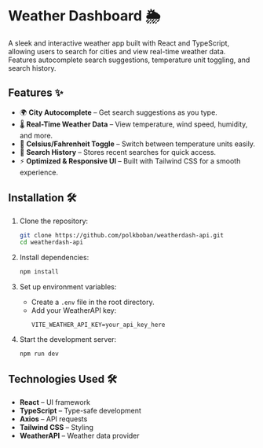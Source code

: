 # Weather Dashboard 🌦️

A sleek and interactive weather app built with React and TypeScript, allowing users to search for cities and view real-time weather data. Features autocomplete search suggestions, temperature unit toggling, and search history.

## Features ✨
- 🌍 **City Autocomplete** – Get search suggestions as you type.
- 🌡️ **Real-Time Weather Data** – View temperature, wind speed, humidity, and more.
- 🔄 **Celsius/Fahrenheit Toggle** – Switch between temperature units easily.
- 📜 **Search History** – Stores recent searches for quick access.
- ⚡ **Optimized & Responsive UI** – Built with Tailwind CSS for a smooth experience.


## Installation 🛠️

1. Clone the repository:
   ```sh
   git clone https://github.com/polkboban/weatherdash-api.git
   cd weatherdash-api
   ```

2. Install dependencies:
   ```sh
   npm install
   ```

3. Set up environment variables:
   - Create a `.env` file in the root directory.
   - Add your WeatherAPI key:
     ```env
     VITE_WEATHER_API_KEY=your_api_key_here
     ```

4. Start the development server:
   ```sh
   npm run dev
   ```

## Technologies Used 🛠️
- **React** – UI framework
- **TypeScript** – Type-safe development
- **Axios** – API requests
- **Tailwind CSS** – Styling
- **WeatherAPI** – Weather data provider

